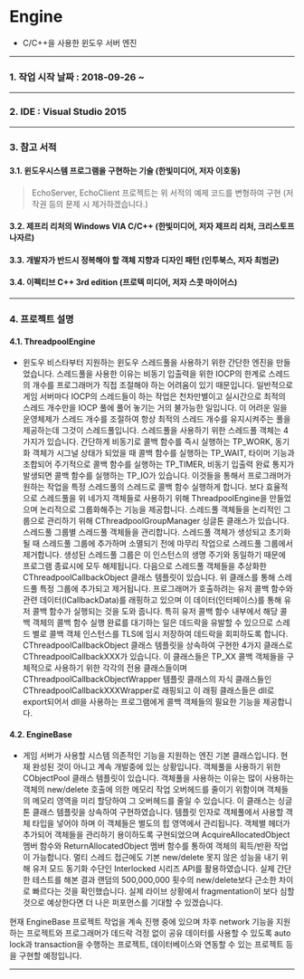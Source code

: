# Engine
* C/C++을 사용한 윈도우 서버 엔진
****
### 1. 작업 시작 날짜 : 2018-09-26 ~
****
### 2. IDE : Visual Studio 2015
****
### 3. 참고 서적
#### 3.1. 윈도우시스템 프로그램을 구현하는 기술 (한빛미디어, 저자 이호동)
> EchoServer, EchoClient 프로젝트는 위 서적의 예제 코드를 변형하여 구현 (저작권 등의 문제 시 제거하겠습니다.)
#### 3.2. 제프리 리처의 Windows VIA C/C++ (한빛미디어, 저자 제프리 리처, 크리스토프 나자르)
#### 3.3. 개발자가 반드시 정복해야 할 객체 지향과 디자인 패턴 (인투북스, 저자 최범균)
#### 3.4. 이펙티브 C++ 3rd edition (프로텍 미디어, 저자 스콧 마이어스)
****
### 4. 프로젝트 설명
#### 4.1. ThreadpoolEngine
*  윈도우 비스타부터 지원하는 윈도우 스레드풀을 사용하기 위한 간단한 엔진을 만들었습니다. 스레드풀을 사용한 이유는 비동기 입출력을 위한 IOCP의 한계로 스레드의 개수를 프로그래머가 직접 조절해야 하는 어려움이 있기 때문입니다. 일반적으로 게임 서버마다 IOCP의 스레드들이 하는 작업은 천차만별이고 실시간으로 최적의 스레드 개수만을 IOCP 풀에 풀어 놓기는 거의 불가능한 일입니다. 이 어려운 일을 운영체제가 스레드 개수를 조절하여 항상 최적의 스레드 개수를 유지시켜주는 풀을 제공하는데 그것이 스레드풀입니다.
 스레드풀을 사용하기 위한 스레드풀 객체는 4가지가 있습니다. 간단하게 비동기로 콜백 함수를 즉시 실행하는 TP_WORK, 동기화 객체가 시그널 상태가 되었을 때 콜백 함수를 실행하는 TP_WAIT, 타이머 기능과 조합되어 주기적으로 콜백 함수를 실행하는 TP_TIMER, 비동기 입출력 완료 통지가 발생되면 콜백 함수를 실행하는 TP_IO가 있습니다. 이것들을 통해서 프로그래머가 원하는 작업을 특정 스레드풀의 스레드로 콜백 함수 실행하게 합니다. 보다 효율적으로 스레드풀을 위 네가지 객체들로 사용하기 위해 ThreadpoolEngine을 만들었으며 논리적으로 그룹화해주는 기능을 제공합니다.
 스레드풀 객체들을 논리적인 그룹으로 관리하기 위해 CThreadpoolGroupManager 싱글톤 클래스가 있습니다. 스레드풀 그룹별 스레드풀 객체들을 관리합니다. 스레드풀 객체가 생성되고 초기화될 때 스레드풀 그룹에 추가하며 소멸되기 전에 마무리 작업으로 스레드풀 그룹에서 제거합니다. 생성된 스레드풀 그룹은 이 인스턴스의 생명 주기와 동일하기 때문에 프로그램 종료시에 모두 해제됩니다.
 다음으로 스레드풀 객체들을 추상화한 CThreadpoolCallbackObject 클래스 템플릿이 있습니다. 위 클래스를 통해 스레드풀 특정 그룹에 추가되고 제거됩니다. 프로그래머가 호출하려는 유저 콜백 함수와 관련 데이터(ICallbackData)를 래핑하고 있으며 이 데이터(인터페이스)를 통해 유저 콜백 함수가 실행되는 것을 도와 줍니다. 특히 유저 콜백 함수 내부에서 해당 콜백 객체의 콜백 함수 실행 완료를 대기하는 일은 데드락을 유발할 수 있으므로 스레드 별로 콜백 객체 인스턴스를 TLS에 임시 저장하여 데드락을 회피하도록 합니다.
 CThreadpoolCallbackObject 클래스 템플릿을 상속하여 구현한 4가지 클래스로 CThreadpoolCallbackXXX가 있습니다. 이 클래스들은 TP_XX 콜백 객체들을 구체적으로 사용하기 위한 각각의 전용 클래스들이며 CThreadpoolCallbackObjectWrapper 템플릿 클래스의 자식 클래스들인 CThreadpoolCallbackXXXWrapper로 래핑되고 이 래핑 클래스들은 dll로 export되어서 dll을 사용하는 프로그램에게 콜백 객체들의 필요한 기능을 제공합니다.
#### 4.2. EngineBase
*  게임 서버가 사용할 시스템 의존적인 기능을 지원하는 엔진 기본 클래스입니다. 현재 완성된 것이 아니고 계속 개발중에 있는 상황입니다. 
 객체풀을 사용하기 위한 CObjectPool 클래스 템플릿이 있습니다. 객체풀을 사용하는 이유는 많이 사용하는 객체의 new/delete 호출에 의한 메모리 작업 오버헤드를 줄이기 위함이며 객체들의 메모리 영역을 미리 할당하여 그 오버헤드를 줄일 수 있습니다. 이 클래스는 싱글톤 클래스 템플릿을 상속하여 구현하였습니다. 템플릿 인자로 객체풀에서 사용할 객체 타입을 넣어야 하며 이 객체들은 별도의 힙 영역에서 관리됩니다. 객체별 헤더가 추가되어 객체들을 관리하기 용이하도록 구현되었으며 AcquireAllocatedObject 멤버 함수와 ReturnAllocatedObject 멤버 함수를 통하여 객체의 획득/반환 작업이 가능합니다. 멀티 스레드 접근에도 기본 new/delete 못지 않은 성능을 내기 위해 유저 모드 동기화 수단인 Interlocked 시리즈 API를 활용하였습니다. 실제 간단한 테스트를 해본 결과 랜덤의 500,000,000 횟수의 new/delete보다 근소한 차이로 빠르다는 것을 확인했습니다. 실제 라이브 상황에서 fragmentation이 보다 심할 것으로 예상한다면 더 나은 퍼포먼스를 기대할 수 있겠습니다.
 
  현재 EngineBase 프로젝트 작업을 계속 진행 중에 있으며 차후 network 기능을 지원하는 프로젝트와 프로그래머가 데드락 걱정 없이 공유 데이터를 사용할 수 있도록 auto lock과 transaction을 수행하는 프로젝트, 데이터베이스와 연동할 수 있는 프로젝트 등을 구현할 예정입니다.
****
